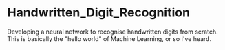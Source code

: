 # Handwritten_Digit_Recognition
Developing a neural network to recognise handwritten digits from scratch. This is basically the "hello world" of Machine Learning, or so I've heard.
